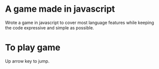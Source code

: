 # A game made in javascript

Wrote a game in javascript to cover most language features while keeping the code expressive and simple as possible.

# To play game

Up arrow key to jump.
